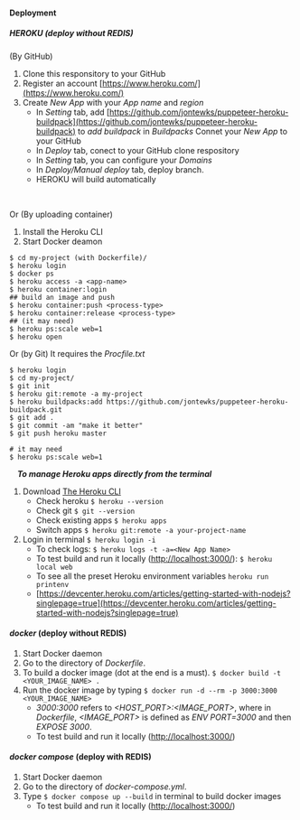 #### Deployment  <br/>
##### *HEROKU*   (deploy without REDIS) <br/>

(By GitHub)

1. Clone this responsitory to your GitHub
2. Register an account [https://www.heroku.com/](https://www.heroku.com/) <br/>
3. Create *New App* with your *App name* and *region*
    - In *Setting* tab, add [https://github.com/jontewks/puppeteer-heroku-buildpack](https://github.com/jontewks/puppeteer-heroku-buildpack) to *add buildpack* in *Buildpacks*
    Connet your *New App* to your GitHub
    - In *Deploy* tab, conect to your GitHub clone respository
    - In *Setting* tab, you can configure your *Domains*
    - In *Deploy/Manual deploy* tab, deploy branch.
    - HEROKU will build automatically
<br/>

Or (By uploading container)

1. Install the Heroku CLI
2. Start Docker deamon
```
$ cd my-project (with Dockerfile)/
$ heroku login
$ docker ps
$ heroku access -a <app-name>
$ heroku container:login
## build an image and push
$ heroku container:push <process-type>
$ heroku container:release <process-type>
## (it may need)
$ heroku ps:scale web=1
$ heroku open
```

Or (by Git)
It requires the *Procfile.txt*
```
$ heroku login
$ cd my-project/
$ git init
$ heroku git:remote -a my-project
$ heroku buildpacks:add https://github.com/jontewks/puppeteer-heroku-buildpack.git
$ git add .
$ git commit -am "make it better"
$ git push heroku master

# it may need
$ heroku ps:scale web=1
```

&emsp;***To manage Heroku apps directly from the terminal***

1. Download [The Heroku CLI](https://devcenter.heroku.com/articles/heroku-cli) 
    - Check heroku 
    `$ heroku --version`
    - Check git 
    `$ git --version`
    - Check existing apps 
    `$ heroku apps `
    - Switch apps
    `$ heroku git:remote -a your-project-name `
2. Login in terminal `$ heroku login -i`
    - To check logs: 
    ```$ heroku logs -t -a=<New App Name>```
    - To test build and run it locally ([http://localhost:3000/](http://localhost:3000/)): 
    ```$ heroku local web```
    - To see all the preset Heroku environment variables
    ```heroku run printenv```
    - [https://devcenter.heroku.com/articles/getting-started-with-nodejs?singlepage=true](https://devcenter.heroku.com/articles/getting-started-with-nodejs?singlepage=true)


#### *docker*   (deploy without REDIS) <br/>
1. Start Docker daemon
2. Go to the directory of *Dockerfile*.
3. To build a docker image (dot at the end is a must).
`$ docker build -t <YOUR_IMAGE_NAME> .`
4. Run the docker image by typing 
`$ docker run -d --rm -p 3000:3000  <YOUR_IMAGE_NAME>`
    - *3000:3000* refers to *<HOST_PORT>:<IMAGE_PORT>*, where in *Dockerfile*, *<IMAGE_PORT>* is defined as *ENV PORT=3000* and then *EXPOSE 3000*.
    - To test build and run it locally ([http://localhost:3000/](http://localhost:3000/))

#### *docker compose*   (deploy with REDIS) <br/>
1. Start Docker daemon
2. Go to the directory of *docker-compose.yml*.
3. Type `$ docker compose up --build` in terminal to build docker images
    - To test build and run it locally ([http://localhost:3000/](http://localhost:3000/))
